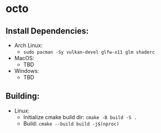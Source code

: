 # octo

## Install Dependencies:
- Arch Linux:
    - `sudo pacman -Sy vulkan-devel glfw-x11 glm shaderc`
- MacOS:
    - TBD
- Windows:
    - TBD

## Building:
- Linux:
    - Initialize cmake build dir: `cmake -B build -S .`
    - Build: `cmake --build build -j$(nproc)`